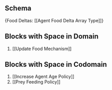 ## Schema

{Food Deltas: [[Agent Food Delta Array Type]]}

## Blocks with Space in Domain
1. [[Update Food Mechanism]]

## Blocks with Space in Codomain
1. [[Increase Agent Age Policy]]
2. [[Prey Feeding Policy]]

